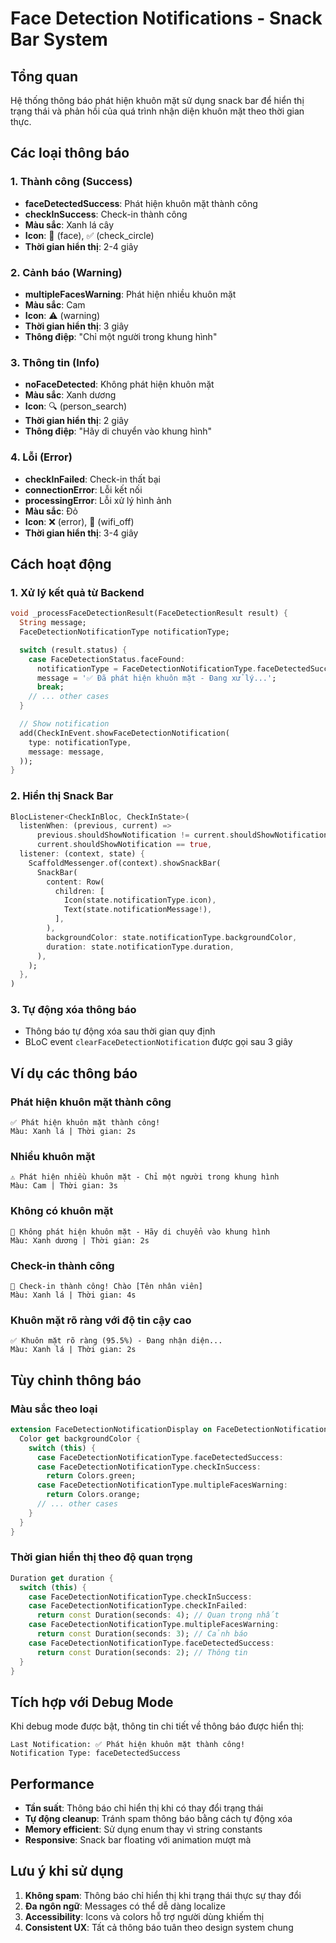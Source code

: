 # Face Detection Notifications - Snack Bar System

## Tổng quan
Hệ thống thông báo phát hiện khuôn mặt sử dụng snack bar để hiển thị trạng thái và phản hồi của quá trình nhận diện khuôn mặt theo thời gian thực.

## Các loại thông báo

### 1. Thành công (Success)
- **faceDetectedSuccess**: Phát hiện khuôn mặt thành công
- **checkInSuccess**: Check-in thành công
- **Màu sắc**: Xanh lá cây
- **Icon**: 👤 (face), ✅ (check_circle)
- **Thời gian hiển thị**: 2-4 giây

### 2. Cảnh báo (Warning)
- **multipleFacesWarning**: Phát hiện nhiều khuôn mặt
- **Màu sắc**: Cam
- **Icon**: ⚠️ (warning)
- **Thời gian hiển thị**: 3 giây
- **Thông điệp**: "Chỉ một người trong khung hình"

### 3. Thông tin (Info)
- **noFaceDetected**: Không phát hiện khuôn mặt
- **Màu sắc**: Xanh dương
- **Icon**: 🔍 (person_search)
- **Thời gian hiển thị**: 2 giây
- **Thông điệp**: "Hãy di chuyển vào khung hình"

### 4. Lỗi (Error)
- **checkInFailed**: Check-in thất bại
- **connectionError**: Lỗi kết nối
- **processingError**: Lỗi xử lý hình ảnh
- **Màu sắc**: Đỏ
- **Icon**: ❌ (error), 📶 (wifi_off)
- **Thời gian hiển thị**: 3-4 giây

## Cách hoạt động

### 1. Xử lý kết quả từ Backend
```dart
void _processFaceDetectionResult(FaceDetectionResult result) {
  String message;
  FaceDetectionNotificationType notificationType;

  switch (result.status) {
    case FaceDetectionStatus.faceFound:
      notificationType = FaceDetectionNotificationType.faceDetectedSuccess;
      message = '✅ Đã phát hiện khuôn mặt - Đang xử lý...';
      break;
    // ... other cases
  }

  // Show notification
  add(CheckInEvent.showFaceDetectionNotification(
    type: notificationType,
    message: message,
  ));
}
```

### 2. Hiển thị Snack Bar
```dart
BlocListener<CheckInBloc, CheckInState>(
  listenWhen: (previous, current) =>
      previous.shouldShowNotification != current.shouldShowNotification &&
      current.shouldShowNotification == true,
  listener: (context, state) {
    ScaffoldMessenger.of(context).showSnackBar(
      SnackBar(
        content: Row(
          children: [
            Icon(state.notificationType.icon),
            Text(state.notificationMessage!),
          ],
        ),
        backgroundColor: state.notificationType.backgroundColor,
        duration: state.notificationType.duration,
      ),
    );
  },
)
```

### 3. Tự động xóa thông báo
- Thông báo tự động xóa sau thời gian quy định
- BLoC event `clearFaceDetectionNotification` được gọi sau 3 giây

## Ví dụ các thông báo

### Phát hiện khuôn mặt thành công
```
✅ Phát hiện khuôn mặt thành công!
Màu: Xanh lá | Thời gian: 2s
```

### Nhiều khuôn mặt
```
⚠️ Phát hiện nhiều khuôn mặt - Chỉ một người trong khung hình
Màu: Cam | Thời gian: 3s
```

### Không có khuôn mặt
```
👤 Không phát hiện khuôn mặt - Hãy di chuyển vào khung hình
Màu: Xanh dương | Thời gian: 2s
```

### Check-in thành công
```
🎉 Check-in thành công! Chào [Tên nhân viên]
Màu: Xanh lá | Thời gian: 4s
```

### Khuôn mặt rõ ràng với độ tin cậy cao
```
✅ Khuôn mặt rõ ràng (95.5%) - Đang nhận diện...
Màu: Xanh lá | Thời gian: 2s
```

## Tùy chỉnh thông báo

### Màu sắc theo loại
```dart
extension FaceDetectionNotificationDisplay on FaceDetectionNotificationType {
  Color get backgroundColor {
    switch (this) {
      case FaceDetectionNotificationType.faceDetectedSuccess:
      case FaceDetectionNotificationType.checkInSuccess:
        return Colors.green;
      case FaceDetectionNotificationType.multipleFacesWarning:
        return Colors.orange;
      // ... other cases
    }
  }
}
```

### Thời gian hiển thị theo độ quan trọng
```dart
Duration get duration {
  switch (this) {
    case FaceDetectionNotificationType.checkInSuccess:
    case FaceDetectionNotificationType.checkInFailed:
      return const Duration(seconds: 4); // Quan trọng nhất
    case FaceDetectionNotificationType.multipleFacesWarning:
      return const Duration(seconds: 3); // Cảnh báo
    case FaceDetectionNotificationType.faceDetectedSuccess:
      return const Duration(seconds: 2); // Thông tin
  }
}
```

## Tích hợp với Debug Mode

Khi debug mode được bật, thông tin chi tiết về thông báo được hiển thị:
```
Last Notification: ✅ Phát hiện khuôn mặt thành công!
Notification Type: faceDetectedSuccess
```

## Performance

- **Tần suất**: Thông báo chỉ hiển thị khi có thay đổi trạng thái
- **Tự động cleanup**: Tránh spam thông báo bằng cách tự động xóa
- **Memory efficient**: Sử dụng enum thay vì string constants
- **Responsive**: Snack bar floating với animation mượt mà

## Lưu ý khi sử dụng

1. **Không spam**: Thông báo chỉ hiển thị khi trạng thái thực sự thay đổi
2. **Đa ngôn ngữ**: Messages có thể dễ dàng localize
3. **Accessibility**: Icons và colors hỗ trợ người dùng khiếm thị
4. **Consistent UX**: Tất cả thông báo tuân theo design system chung 